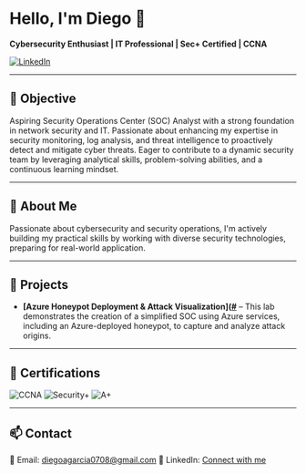 # Hello, I'm Diego &#128075;


**Cybersecurity Enthusiast | IT Professional | Sec+ Certified | CCNA**  

[![LinkedIn](https://img.shields.io/badge/LinkedIn-0A66C2?style=for-the-badge&logo=linkedin&logoColor=white)](https://www.linkedin.com/in/dgarcia-it/)

---

## 🎯 Objective  
Aspiring Security Operations Center (SOC) Analyst with a strong foundation in network security and IT. Passionate about enhancing my expertise in security monitoring, log analysis, and threat intelligence to proactively detect and mitigate cyber threats. Eager to contribute to a dynamic security team by leveraging analytical skills, problem-solving abilities, and a continuous learning mindset.

---

## 🔹 About Me  
Passionate about cybersecurity and security operations, I'm actively building my practical skills by working with diverse security technologies, preparing for real-world application.

---

## 🔹 Projects  

- **[Azure Honeypot Deployment & Attack Visualization]([#](https://github.com/DGSecures/Cloud-HoneyPot/)** – This lab demonstrates the creation of a simplified SOC using Azure services, including an Azure-deployed honeypot, to capture and analyze attack origins. 

---

## 🔹 Certifications
![CCNA](https://img.shields.io/badge/CCNA-blue?style=flat&logo=cisco)
![Security+](https://img.shields.io/badge/CompTIA-Security%2B-red?style=flat&logo=compTIA&logoColor=white&color=red)
![A+](https://img.shields.io/badge/CompTIA-A%2B-green?style=flat)


---

## 📫 Contact  
📧 Email: diegoagarcia0708@gmail.com
💬 LinkedIn: [Connect with me](https://www.linkedin.com/in/dgarcia-it/)  
